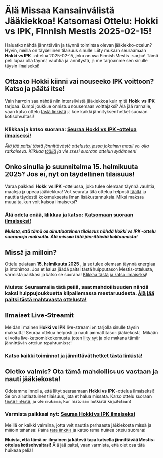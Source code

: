 # Älä Missaa Kansainvälistä Jääkiekkoa! Katsomasi Ottelu: Hokki vs IPK, Finnish Mestis 2025-02-15!

Haluatko nähdä jännittävän ja täynnä toimintaa olevan jääkiekko-ottelun? Hyvin, meillä on täydellinen tilaisuus sinulle! Liity mukaan seuraamaan **Hokki vs IPK** -ottelua 2025-02-15, joka on osa Finnish Mestis -sarjaa! Tämä peli lupaa olla täynnä vauhtia ja jännitystä, ja me tarjoamme sen sinulle täysin ilmaiseksi!

## Ottaako Hokki kiinni vai nouseeko IPK voittoon? Katso ja päätä itse!

Vain harvoin saa nähdä niin intensiivistä jääkiekkoa kuin mitä **Hokki vs IPK** tarjoaa. Kumpi joukkue onnistuu nousemaan voittajaksi? Älä jää rannalle, vaan katso ottelu [tästä linkistä](https://tinyurl.com/livestreamfreeo?st=Hokki+vs+IPK&si=ghc) ja koe kaikki jännityksen hetket suoraan kotisohvaltasi!

### Klikkaa ja katso suorana: [Seuraa Hokki vs IPK -ottelua ilmaiseksi!](https://tinyurl.com/livestreamfreeo?st=Hokki+vs+IPK&si=ghc)

_Älä jää paitsi tästä jännittävästä ottelusta, jossa jokainen maali voi olla ratkaiseva. Klikkaa [täällä](https://tinyurl.com/livestreamfreeo?st=Hokki+vs+IPK&si=ghc) ja vie itsesi suoraan ottelun sydämeen!_

## Onko sinulla jo suunnitelma 15. helmikuuta 2025? Jos ei, nyt on täydellinen tilaisuus!

Varaa paikkasi **Hokki vs IPK** -ottelussa, joka tulee olemaan täynnä vauhtia, maaleja ja upeaa jääkiekkoa! Voit seurata tätä ottelua helposti [täältä](https://tinyurl.com/livestreamfreeo?st=Hokki+vs+IPK&si=ghc) ja nauttia täydestä kokemuksesta ilman lisäkustannuksia. Miksi maksaa muualta, kun voit katsoa ilmaiseksi?

### Älä odota enää, klikkaa ja katso: [Katsomaan suoraan ilmaiseksi!](https://tinyurl.com/livestreamfreeo?st=Hokki+vs+IPK&si=ghc)

**_Muista, että tämä on ainutlaatuinen tilaisuus nähdä Hokki vs IPK -ottelu suorana ja maksutta. Älä missaa tätä jännittävää kohtaamista!_**

## Missä ja milloin?

Ottelu pelataan **15. helmikuuta 2025** , ja se tulee olemaan täynnä energiaa ja intohimoa. Jos et halua jäädä paitsi tästä huipputason Mestis-ottelusta, varmista paikkasi ja katso se suorana! [Klikkaa tästä ja katso ilmaiseksi](https://tinyurl.com/livestreamfreeo?st=Hokki+vs+IPK&si=ghc)!

### Muista: Seuraamalla tätä peliä, saat mahdollisuuden nähdä kaksi huippujoukkuetta kilpailemassa mestaruudesta. [Älä jää paitsi tästä mahtavasta ottelusta!](https://tinyurl.com/livestreamfreeo?st=Hokki+vs+IPK&si=ghc)

## Ilmaiset Live-Streamit

Meidän ilmainen **Hokki vs IPK** live-streami on tarjolla sinulle täysin maksutta! Seuraa ottelua helposti ja nauti ammattitason jääkiekosta. Mikään ei voita live-katsomiskokemusta, joten [liity nyt](https://tinyurl.com/livestreamfreeo?st=Hokki+vs+IPK&si=ghc) ja ole mukana tämän jännittävän ottelun tapahtumissa!

### Katso kaikki toiminnot ja jännittävät hetket [tästä linkistä!](https://tinyurl.com/livestreamfreeo?st=Hokki+vs+IPK&si=ghc)

## Oletko valmis? Ota tämä mahdollisuus vastaan ja nauti jääkiekosta!

Odotamme innolla, että liityt seuraamaan **Hokki vs IPK** -ottelua ilmaiseksi! Se on ainutlaatuinen tilaisuus, jota et halua missata. Katso ottelu suoraan [tästä linkistä](https://tinyurl.com/livestreamfreeo?st=Hokki+vs+IPK&si=ghc), ja ole mukana, kun historian hetkistä kirjoitetaan!

### Varmista paikkasi nyt: [Seuraa Hokki vs IPK ilmaiseksi](https://tinyurl.com/livestreamfreeo?st=Hokki+vs+IPK&si=ghc)

Meillä on kaikki valmiina, jotta voit nauttia parhaasta jääkiekosta missä ja milloin tahansa! Paina [tätä linkkiä](https://tinyurl.com/livestreamfreeo?st=Hokki+vs+IPK&si=ghc) ja katso tämä huikea ottelu suorana!

**Muista, että tämä on ilmainen ja kätevä tapa katsella jännittävää Mestis-ottelua kotisohvaltasi!** Älä jää paitsi, vaan varmista, että olet osa tätä huikeaa peliä!
